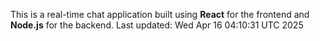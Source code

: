 This is a real-time chat application built using **React** for the frontend and **Node.js** for the backend.
Last updated: Wed Apr 16 04:10:31 UTC 2025
